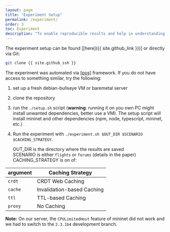 ```yaml
---
layout: page
title: "Experiment Setup"
permalink: /experiment/
order: 3
toc: Experiment
description: "To enable reproducible results and help in understanding our approach we have open-sourced our full experiment setup including our proof-of-concept implementation of CRDT Web Caching."
---
```


The experiment setup can be found [[here]({{ site.github_link }})] or directly via Git:

```bash
git clone {{ site.github_ssh }}
```

<style>
.language-plaintext {
background-color: #f1f1f1;
border: 1px solid #dddddd;
font-size: 85%;
padding: 1pt;
font-family: SFMono-Regular, Consolas, Liberation Mono, Menlo, Courier, monospace
}
</style>

The experiment was automated via [[pos]](https://doi.org/10.1145/3485983.3494841) framework. If you do not have access to something similar, try the following:
1. set up a fresh debian-bullseye VM or baremetal server
2. clone the repository
3. run the `./setup.sh` script (**warning**: running it on you own PC might install unwanted dependencies, better use a VM).
   The setup script will install mininet and other dependencies (npm, node, typescript, mininet, etc.)
4. Run the experiment with `./experiment.sh $OUT_DIR $SCENARIO $CACHING_STRATEGY`.
   
   OUT_DIR is the directory where the results are saved<br>
   SCENARIO is either `flights` or `forums` (details in the paper)<br>
   CACHING_STRATEGY is on of:

  | argument | Caching Strategy           |
  |----------|----------------------------|
  | `crdt`   | CRDT Web Caching           |
  | `cache`  | Invalidation-based Caching |
  | `ttl`    | TTL-based Caching          |
  | `proxy`  | No Caching                 |

**Note:** On our server, the `CPULimitedHost` feature of mininet did not work and we had to switch to the `2.3.1b4` development branch.
